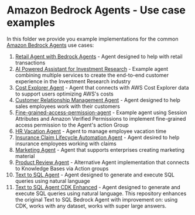 # Amazon Bedrock Agents - Use case examples

In this folder we provide you example implementations for the common [Amazon Bedrock Agents](https://aws.amazon.com/bedrock/agents/) use cases:

1. [Retail Agent with Bedrock Agents](use-case-examples/agentsforbedrock-retailagent/README.md) - Agent designed to help with retail transactions
1. [AI Powered Assistant for Investment Research](use-case-examples/ai-powered-assistant-for-investment-research/README.md) - Example agent combining multiple services to create the end-to-end customer experience in the Investment Research industry
1. [Cost Explorer Agent](use-case-examples/cost-explorer-agent/README.md) - Agent that connects with AWS Cost Explorer data to support users optimizing AWS's costs
1. [Customer Relationship Management Agent](use-case-examples/customer-relationship-management-agent/README.md) - Agent designed to help sales employees work with their customers 
1. [Fine-grained-access-permission-agent](use-case-examples/fine-grained-access-permissions-agent/README.md) - Example agent using Session Attributes and Amazon Verified Permissions to implement fine-grained access permission to the Agent's action Group
1. [HR Vacation Agent](use-case-examples/hr-assistant/README.md) - Agent to manage employee vacation time
1. [Insurance Claim Lifecycle Automation Agent](use-case-examples/insurance-claim-lifecycle-automation/README.md) - Agent desired to help insurance employees working with claims
1. [Marketing Agent](use-case-examples/marketing-agent/README.md) - Agent that supports enterprises creating marketing material
1. [Product Review Agent](use-case-examples/product-review-agent/README.md) - Alternative Agent implementation that connects to Knowledge Bases via Action groups
1. [Text to SQL Agent](use-case-examples/text-2-sql-agent/README.md) - Agent designed to generate and execute SQL queries using natural language
1. [Text to SQL  Agent CDK Enhanced](use-case-examples/text-2-sql-agent-cdk-enhanced/Readme.md) - Agent designed to generate and execute SQL queries using natural language. This repository enhances the original Text to SQL Bedrock Agent with improvement on: using CDK, works with any dataset, works with super large answers.

